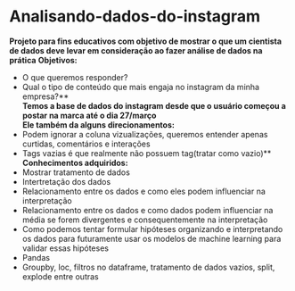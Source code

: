 # Analisando-dados-do-instagram
**Projeto para fins educativos com objetivo de mostrar o que um cientista de dados deve levar em consideração ao fazer análise de dados na prática**
**Objetivos:**
* O que queremos responder?
* Qual o tipo de conteúdo que mais engaja no instagram da minha empresa?**<br/>
      **Temos a base de dados do instagram desde que o usuário começou a postar na marca até o dia 27/março**</br>
 **Ele também da alguns direcionamentos:**
 * Podem ignorar a coluna vizualizações, queremos entender apenas curtidas, comentários e interações
 * Tags vazias é que realmente não possuem tag(tratar como vazio)**</br>
**Conhecimentos adquiridos:**
* Mostrar tratamento de dados
* Intertretação dos dados
* Relacionamento entre os dados e como eles podem influenciar na interpretação
* Relacionamento entre os dados e como dados podem influenciar na média se forem divergentes e consequentemente na interpretação
* Como podemos tentar formular hipóteses organizando e interpretando os dados para futuramente usar os modelos de machine learning para validar essas hipóteses
* Pandas
* Groupby, loc, filtros no dataframe, tratamento de dados vazios, split, explode entre outras
